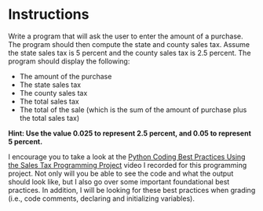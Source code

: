 # Instructions  

Write a program that will ask the user to enter the amount of a purchase. The program should then compute the state and county sales tax. Assume the state sales tax is 5 percent and the county sales tax is 2.5 percent. 
The program should display the following:
* The amount of the purchase
* The state sales tax
* The county sales tax
* The total sales tax
* The total of the sale (which is the sum of the amount of purchase plus the total sales tax)

__Hint: Use the value 0.025 to represent 2.5 percent, and 0.05 to represent 5 percent.__

I encourage you to take a look at the [Python Coding Best Practices Using the Sales Tax Programming Project](https://www.youtube.com/watch?v=QS9K_C6m7rc) video I recorded for this programming project. Not only will you be able to see the code and what the output should look like, but I also go over some important foundational best practices. In addition, I will be looking for these best practices when grading (i.e., code comments, declaring and initializing variables).